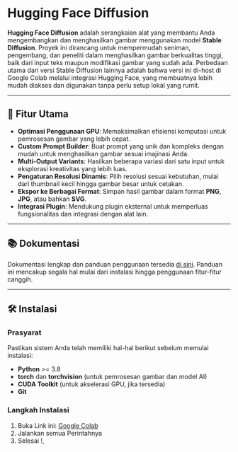 # Hugging Face Diffusion 

**Hugging Face Diffusion** adalah serangkaian alat yang membantu Anda mengembangkan dan menghasilkan gambar menggunakan model **Stable Diffusion**. Proyek ini dirancang untuk mempermudah seniman, pengembang, dan peneliti dalam menghasilkan gambar berkualitas tinggi, baik dari input teks maupun modifikasi gambar yang sudah ada. Perbedaan utama dari versi Stable Diffusion lainnya adalah bahwa versi ini di-host di Google Colab melalui integrasi Hugging Face, yang membuatnya lebih mudah diakses dan digunakan tanpa perlu setup lokal yang rumit.

---

## 🚀 Fitur Utama

- **Optimasi Penggunaan GPU**: Memaksimalkan efisiensi komputasi untuk pemrosesan gambar yang lebih cepat.
- **Custom Prompt Builder**: Buat prompt yang unik dan kompleks dengan mudah untuk menghasilkan gambar sesuai imajinasi Anda.
- **Multi-Output Variants**: Hasilkan beberapa variasi dari satu input untuk eksplorasi kreativitas yang lebih luas.
- **Pengaturan Resolusi Dinamis**: Pilih resolusi sesuai kebutuhan, mulai dari thumbnail kecil hingga gambar besar untuk cetakan.
- **Ekspor ke Berbagai Format**: Simpan hasil gambar dalam format **PNG**, **JPG**, atau bahkan **SVG**.
- **Integrasi Plugin**: Mendukung plugin eksternal untuk memperluas fungsionalitas dan integrasi dengan alat lain.

---

## 📚 Dokumentasi

Dokumentasi lengkap dan panduan penggunaan tersedia [di sini](#). Panduan ini mencakup segala hal mulai dari instalasi hingga penggunaan fitur-fitur canggih.

---

## 🛠 Instalasi

### Prasyarat

Pastikan sistem Anda telah memiliki hal-hal berikut sebelum memulai instalasi:

- **Python** >= 3.8
- **torch** dan **torchvision** (untuk pemrosesan gambar dan model AI)
- **CUDA Toolkit** (untuk akselerasi GPU, jika tersedia)
- **Git**

### Langkah Instalasi

1. Buka Link ini:
   [Google Colab](https://colab.research.google.com/drive/1hQkPxc0TWrIrO6GKPw9-C2VtY0NT0bh_?usp=sharing)
2. Jalankan semua Perintahnya
3. Selesai !, 
